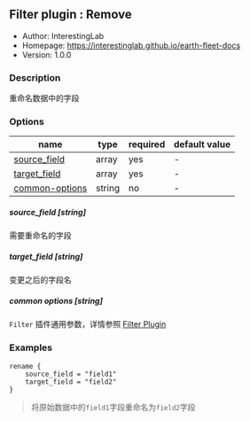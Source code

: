 ## Filter plugin : Remove

* Author: InterestingLab
* Homepage: https://interestinglab.github.io/earth-fleet-docs
* Version: 1.0.0

### Description

重命名数据中的字段

### Options

| name | type | required | default value |
| --- | --- | --- | --- |
| [source_field](#source_field-string) | array | yes | - |
| [target_field](#target_field-string) | array | yes | - |
| [common-options](#common-options-string)| string | no | - |


##### source_field [string]

需要重命名的字段

##### target_field [string]

变更之后的字段名

##### common options [string]

`Filter` 插件通用参数，详情参照 [Filter Plugin](/zh-cn/v1/configuration/filter-plugin)


### Examples

```
rename {
    source_field = "field1"
    target_field = "field2"
}
```

> 将原始数据中的`field1`字段重命名为`field2`字段
